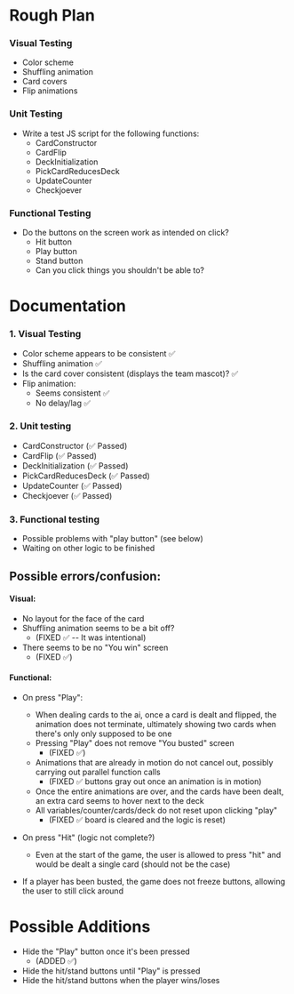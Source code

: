 # Rough Plan

### Visual Testing
- Color scheme
- Shuffling animation
- Card covers
- Flip animations

### Unit Testing
- Write a test JS script for the following functions:
  - CardConstructor
  - CardFlip
  - DeckInitialization
  - PickCardReducesDeck
  - UpdateCounter
  - Checkjoever

### Functional Testing
- Do the buttons on the screen work as intended on click?
  - Hit button
  - Play button
  - Stand button
  - Can you click things you shouldn't be able to?


# Documentation

### 1. Visual Testing
- Color scheme appears to be consistent ✅
- Shuffling animation ✅
- Is the card cover consistent (displays the team mascot)? ✅
- Flip animation:
  - Seems consistent ✅
  - No delay/lag ✅

### 2. Unit testing
  - CardConstructor (✅ Passed)
  - CardFlip (✅ Passed)
  - DeckInitialization (✅ Passed)
  - PickCardReducesDeck (✅ Passed)
  - UpdateCounter (✅ Passed)
  - Checkjoever (✅ Passed)

### 3. Functional testing
- Possible problems with "play button" (see below)
- Waiting on other logic to be finished

## Possible errors/confusion:

#### Visual:
- No layout for the face of the card
- Shuffling animation seems to be a bit off?
  - (FIXED ✅ -- It was intentional)
- There seems to be no "You win" screen
  - (FIXED ✅)

#### Functional:
- On press "Play":
  - When dealing cards to the ai, once a card is dealt and flipped, the animation does not terminate, ultimately showing two cards when there's only only supposed to be one
  - Pressing "Play" does not remove "You busted" screen
    - (FIXED ✅)
  - Animations that are already in motion do not cancel out, possibly carrying out parallel function calls
    - (FIXED ✅ buttons gray out once an animation is in motion)
  - Once the entire animations are over, and the cards have been dealt, an extra card seems to hover next to the deck
  - All variables/counter/cards/deck do not reset upon clicking "play"
    - (FIXED ✅ board is cleared and the logic is reset)
  
- On press "Hit" (logic not complete?)
  - Even at the start of the game, the user is allowed to press "hit" and would be dealt a single card (should not be the case)

- If a player has been busted, the game does not freeze buttons, allowing the user to still click around


# Possible Additions

- Hide the "Play" button once it's been pressed
  - (ADDED ✅)
- Hide the hit/stand buttons until "Play" is pressed
- Hide the hit/stand buttons when the player wins/loses
